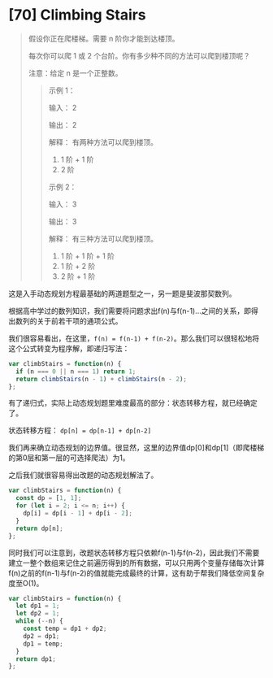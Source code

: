 # [70] Climbing Stairs

>假设你正在爬楼梯。需要 n 阶你才能到达楼顶。
>
>每次你可以爬 1 或 2 个台阶。你有多少种不同的方法可以爬到楼顶呢？
>
>注意：给定 n 是一个正整数。
>
>>示例 1：
>>
>>输入： 2
>>
>>输出： 2
>>
>>解释： 有两种方法可以爬到楼顶。
>>
>>1. 1 阶 + 1 阶
>>2. 2 阶
>>
>>示例 2：
>>
>>输入： 3
>>
>>输出： 3
>>
>>解释： 有三种方法可以爬到楼顶。
>>
>>1. 1 阶 + 1 阶 + 1 阶
>>2. 1 阶 + 2 阶
>>3. 2 阶 + 1 阶

这是入手动态规划方程最基础的两道题型之一，另一题是斐波那契数列。

根据高中学过的数列知识，我们需要将问题求出f(n)与f(n-1)...之间的关系，即得出数列的关于前若干项的通项公式。

我们很容易看出，在这里，`f(n) = f(n-1) + f(n-2)`。那么我们可以很轻松地将这个公式转变为程序解，即递归写法：

```js
var climbStairs = function(n) {
  if (n === 0 || n === 1) return 1;
  return climbStairs(n - 1) + climbStairs(n - 2);
};
```

有了递归式，实际上动态规划题里难度最高的部分：状态转移方程，就已经确定了。

状态转移方程： `dp[n] = dp[n-1] + dp[n-2]`

我们再来确立动态规划的边界值。很显然，这里的边界值dp[0]和dp[1]（即爬楼梯的第0层和第一层的可选择爬法）为1。

之后我们就很容易得出改题的动态规划解法了。

```js
var climbStairs = function(n) {
  const dp = [1, 1];
  for (let i = 2; i <= n; i++) {
    dp[i] = dp[i - 1] + dp[i - 2];
  }
  return dp[n];
};
```

同时我们可以注意到，改题状态转移方程只依赖f(n-1)与f(n-2)，因此我们不需要建立一整个数组来记住之前遍历得到的所有数据，可以只用两个变量存储每次计算f(n)之前的f(n-1)与f(n-2)的值就能完成最终的计算，这有助于帮我们降低空间复杂度至O(1)。

```js
var climbStairs = function(n) {
  let dp1 = 1;
  let dp2 = 1;
  while (--n) {
    const temp = dp1 + dp2;
    dp2 = dp1;
    dp1 = temp;
  }
  return dp1;
};
```
